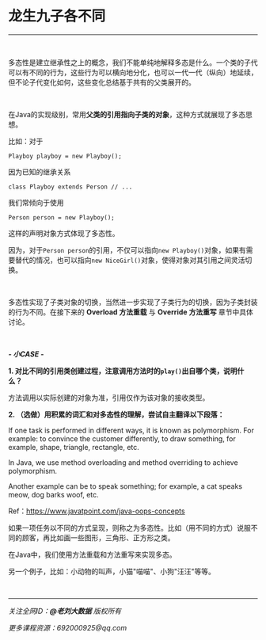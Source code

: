 # 龙生九子各不同

---

<br>

多态性是建立继承性之上的概念，我们不能单纯地解释多态是什么。一个类的子代可以有不同的行为，这些行为可以横向地分化，也可以一代一代（纵向）地延续，但不论子代变化如何，这些变化总结基于共有的父类展开的。

<br>

在Java的实现级别，常用**父类的引用指向子类的对象**，这种方式就展现了多态思想。

比如：对于

`Playboy playboy = new Playboy();`

因为已知的继承关系

`class Playboy extends Person // ... `

我们常倾向于使用

`Person person = new Playboy();`

这样的声明对象方式体现了多态性。

因为，对于`Person person`的引用，不仅可以指向`new Playboy()`对象，如果有需要替代的情况，也可以指向`new NiceGirl()`对象，使得对象对其引用之间灵活切换。

<br>

多态性实现了子类对象的切换，当然进一步实现了子类行为的切换，因为子类封装的行为不同。在接下来的 **Overload 方法重载** 与 **Override 方法重写** 章节中具体讨论。

<br>

***- 小CASE -***

**1. 对比不同的引用类创建过程，注意调用方法时的`play()`出自哪个类，说明什么？**

<div class="hint">

方法调用以实际创建的对象为准，引用仅作为该对象的接收类型。

</div>

**2. （选做）用积累的词汇和对多态性的理解，尝试自主翻译以下段落：**

If one task is performed in different ways, it is known as polymorphism. For example: to convince the customer differently, to draw something, for example, shape, triangle, rectangle, etc.

In Java, we use method overloading and method overriding to achieve polymorphism.

Another example can be to speak something; for example, a cat speaks meow, dog barks woof, etc.

Ref：https://www.javatpoint.com/java-oops-concepts

<div class="hint">

如果一项任务以不同的方式呈现，则称之为多态性。比如（用不同的方式）说服不同的顾客，再比如画一些图形，三角形、正方形之类。

在Java中，我们使用方法重载和方法重写来实现多态。

另一个例子，比如：小动物的叫声，小猫"喵喵"、小狗"汪汪"等等。

</div>

<br>

---

_关注全网ID：**@老刘大数据** 版权所有_

_更多课程资源：692000925@qq.com_